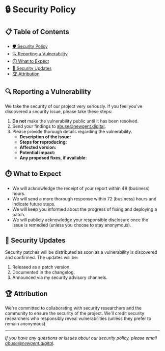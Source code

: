 # 🔒 Security Policy

## 📋 Table of Contents

- [🛡️ Security Policy](#-security-policy)
- [🔍 Reporting a Vulnerability](#-reporting-a-vulnerability)
- [⏱️ What to Expect](#%EF%B8%8F-what-to-expect)
- [📝 Security Updates](#-security-updates)
- [🏆 Attribution](#-attribution)

## 🔍 Reporting a Vulnerability

We take the security of our project very seriously. If you feel you've discovered a security issue, please take these steps:

1. **Do not** make the vulnerability public until it has been resolved.
2. Send your findings to [abuse@newgent.digital](mailto:abuse@newgent.digital).
3. Please provide thorough details regarding the vulnerability.
   - **Description of the issue:**
   - **Steps for reproducing:**
   - **Affected version:**
   - **Potential impact:**
   - **Any proposed fixes, if available:**

## ⏱️ What to Expect

- We will acknowledge the receipt of your report within 48 (business) hours.
- We will send a more thorough response within 72 (business) hours and indicate future steps.
- We will keep you informed about the progress of fixing and deploying a patch.
- We will publicly acknowledge your responsible disclosure once the issue is remedied (unless you choose to stay anonymous).

## 📝 Security Updates

Security patches will be distributed as soon as a vulnerability is discovered and confirmed. The updates will be:

1. Released as a patch version.
2. Documented in the changelog.
3. Announced via my security advisory channels.

## 🏆 Attribution

We're committed to collaborating with security researchers and the community to ensure the security of the project. We'll credit security researchers who responsibly reveal vulnerabilities (unless they prefer to remain anonymous).

---

_If you have any questions or issues about our security policy, please email [abuse@newgent.digital](mailto:abuse@newgent.digital)._
